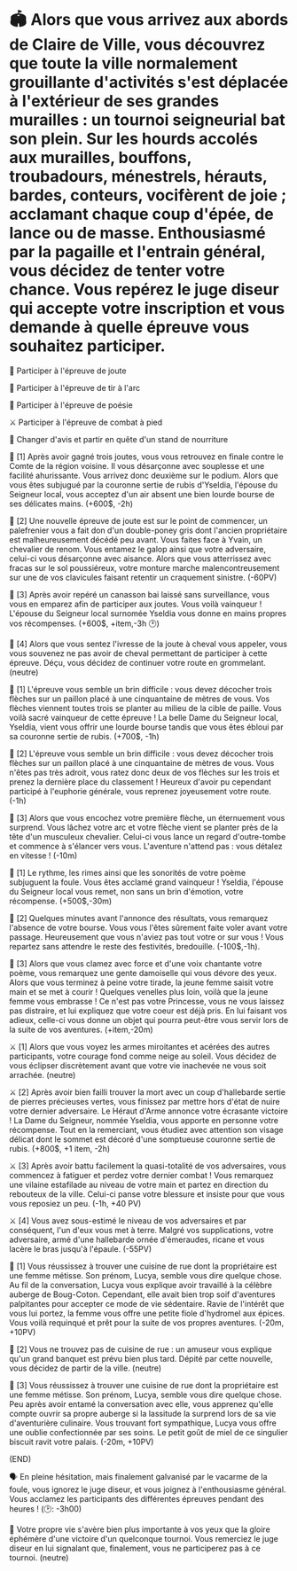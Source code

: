 # 🏟️ Alors que vous arrivez aux abords de Claire de Ville, vous découvrez que toute la ville normalement grouillante d'activités s'est déplacée à l'extérieur de ses grandes murailles : un tournoi seigneurial bat son plein. Sur les hourds accolés aux murailles, bouffons, troubadours, ménestrels, hérauts, bardes, conteurs,  vocifèrent de joie ; acclamant chaque coup d'épée, de lance ou de masse. Enthousiasmé par la pagaille et l'entrain général, vous décidez de tenter votre chance. Vous repérez le juge diseur qui accepte votre inscription et vous demande à quelle épreuve vous souhaitez participer.

🐴 Participer à l'épreuve de joute

🎯 Participer à l'épreuve de tir à l'arc

📜 Participer à l'épreuve de poésie

⚔️ Participer à l'épreuve de combat à pied

🍴 Changer d'avis et partir en quête d'un stand de nourriture


🐴 [1] Après avoir gagné trois joutes, vous vous retrouvez en finale contre le Comte de la région voisine. Il vous désarçonne avec souplesse et une facilité ahurissante. Vous arrivez donc deuxième sur le podium. Alors que vous êtes subjugué par la couronne sertie de rubis d'Yseldia, l'épouse du Seigneur local, vous acceptez d'un air absent une bien lourde bourse de ses délicates mains. 
(+600$, -2h)

🐴 [2] Une nouvelle épreuve de joute est sur le point de commencer, un palefrenier vous a fait don d'un double-poney gris dont l'ancien propriétaire est malheureusement décédé peu avant. Vous faites face à Yvain, un chevalier de renom. Vous entamez le galop ainsi que votre adversaire, celui-ci vous désarçonne avec aisance. Alors que vous atterrissez avec fracas sur le sol poussiéreux, votre monture marche malencontreusement sur une de vos clavicules faisant retentir un craquement sinistre. 
(-60PV)

🐴 [3] Après avoir repéré un canasson bai laissé sans surveillance, vous vous en emparez afin de participer aux joutes. Vous voilà vainqueur ! L'épouse du Seigneur local surnomée Yseldia vous donne en mains propres vos récompenses. 
(+600$, +item,-3h 🕑)

🐴 [4] Alors que vous sentez l'ivresse de la joute à cheval vous appeler, vous vous souvenez ne pas avoir de cheval permettant de participer à cette épreuve. Déçu, vous décidez de continuer votre route en grommelant. 
(neutre)

🎯 [1] L'épreuve vous semble un brin difficile : vous devez décocher trois flèches sur un paillon placé à une cinquantaine de mètres de vous. Vos flèches viennent toutes trois se planter au milieu de la cible de paille. Vous voilà sacré vainqueur de cette épreuve ! La belle Dame du Seigneur local, Yseldia, vient vous offrir une lourde bourse tandis que vous êtes ébloui par sa couronne sertie de rubis. 
(+700$, -1h)

🎯 [2] L'épreuve vous semble un brin difficile : vous devez décocher trois flèches sur un paillon placé à une cinquantaine de mètres de vous. Vous n'êtes pas très adroit, vous ratez donc deux de vos flèches sur les trois et prenez la dernière place du classement ! Heureux d'avoir pu cependant participé à l'euphorie générale, vous reprenez joyeusement votre route. 
(-1h)

🎯 [3] Alors que vous encochez votre première flèche, un éternuement vous surprend. Vous lâchez votre arc et votre flèche vient se planter près de la tête d'un musculeux chevalier. Celui-ci vous lance un regard d'outre-tombe et commence à s'élancer vers vous. L'aventure n'attend pas : vous détalez en vitesse ! 
(-10m)


📜 [1] Le rythme, les rimes ainsi que les sonorités de votre poème subjuguent la foule. Vous êtes acclamé grand vainqueur ! Yseldia, l'épouse du Seigneur local vous remet, non sans un brin d'émotion, votre récompense. 
(+500$,-30m)

📜 [2] Quelques minutes avant l'annonce des résultats, vous remarquez l'absence de votre bourse. Vous vous l'êtes sûrement faite voler avant votre passage. Heureusement que vous n'aviez pas tout votre or sur vous ! Vous repartez sans attendre le reste des festivités, bredouille. 
(-100$,-1h).

📜 [3] Alors que vous clamez avec force et d'une voix chantante votre poème, vous remarquez une gente damoiselle qui vous dévore des yeux. Alors que vous terminez à peine votre tirade, la jeune femme saisit votre main et se met à courir ! Quelques venelles plus loin, voilà que la jeune femme vous embrasse ! Ce n'est pas votre Princesse, vous ne vous laissez pas distraire, et lui expliquez que votre coeur est déjà pris. En lui faisant vos adieux, celle-ci vous donne un objet qui pourra peut-être vous servir lors de la suite de vos aventures. 
(+item,-20m) 


⚔️ [1] Alors que vous voyez les armes miroitantes et acérées des autres participants, votre courage fond comme neige au soleil. Vous décidez de vous éclipser discrètement avant que votre vie inachevée ne vous soit arrachée. 
(neutre)

⚔️ [2] Après avoir bien failli trouver la mort avec un coup d'hallebarde sertie de pierres précieuses vertes, vous finissez par mettre hors d'état de nuire votre dernier adversaire. Le Héraut d'Arme annonce votre écrasante victoire ! La Dame du Seigneur, nommée Yseldia, vous apporte en personne votre récompense. Tout en la remerciant, vous étudiez avec attention son visage délicat dont le sommet est décoré d'une somptueuse couronne sertie de rubis. 
(+800$, +1 item, -2h)

⚔️ [3] Après avoir battu facilement la quasi-totalité de vos adversaires, vous commencez à fatiguer et perdez votre dernier combat ! Vous remarquez une vilaine estafilade au niveau de votre main et partez en direction du rebouteux de la ville. Celui-ci panse votre blessure et insiste pour que vous vous reposiez un peu. 
(-1h, +40 PV)

⚔️ [4] Vous avez sous-estimé le niveau de vos adversaires et par conséquent, l'un d'eux vous met à terre. Malgré vos supplications, votre adversaire, armé d'une hallebarde ornée d'émeraudes, ricane et vous lacère le bras jusqu'à l'épaule. 
(-55PV)

🍴 [1] Vous réussissez à trouver une cuisine de rue dont la propriétaire est une femme métisse. Son prénom, Lucya, semble vous dire quelque chose. Au fil de la conversation, Lucya vous explique avoir travaillé à la célèbre auberge de Boug-Coton. Cependant, elle avait bien trop soif d'aventures palpitantes pour accepter ce mode de vie sédentaire. Ravie de l'intérêt que vous lui portez, la femme vous offre une petite fiole d'hydromel aux épices. Vous voilà requinqué et prêt pour la suite de vos propres aventures. 
(-20m, +10PV)

🍴 [2] Vous ne trouvez pas de cuisine de rue : un amuseur vous explique qu'un grand banquet est prévu bien plus tard. Dépité par cette nouvelle, vous décidez de partir de la ville. 
(neutre)

🍴 [3] Vous réussissez à trouver une cuisine de rue dont la propriétaire est une femme métisse. Son prénom, Lucya, semble vous dire quelque chose. Peu après avoir entamé la conversation avec elle, vous apprenez qu'elle compte ouvrir sa propre auberge si la lassitude la surprend lors de sa vie d'aventurière culinaire. Vous trouvant fort sympathique, Lucya vous offre une oublie confectionnée par ses soins. Le petit goût de miel de ce singulier biscuit ravit votre palais. 
(-20m, +10PV)

 

(END)

🗣️ En pleine hésitation, mais finalement galvanisé par le vacarme de la foule, vous ignorez le juge diseur, et vous joignez à l'enthousiasme général. Vous acclamez les participants des différentes épreuves pendant des heures ! 
(🕑: -3h00) 

🧠 Votre propre vie s'avère bien plus importante à vos yeux que la gloire éphémère d'une victoire d'un quelconque tournoi. Vous remerciez le juge diseur en lui signalant que, finalement, vous ne participerez pas à ce tournoi. 
(neutre)

